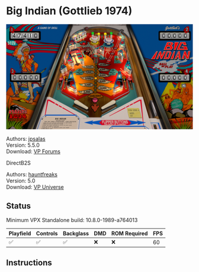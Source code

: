 # Big Indian (Gottlieb 1974)

![Table Preview](../../images/vpx-bigindian.jpg)

Authors: [jpsalas](https://www.vpforums.org/index.php?showuser=277)  
Version: 5.5.0  
Download: [VP Forums](https://www.vpforums.org/index.php?app=downloads&showfile=15655)

DirectB2S

Authors: [hauntfreaks](https://vpuniverse.com/profile/5216-hauntfreaks/)  
Version: 5.0  
Download: [VP Universe](https://vpuniverse.com/files/file/22160-big-indian-gottlieb-1974-b2s/)

## Status 

Minimum VPX Standalone build: 10.8.0-1989-a764013

| Playfield | Controls | Backglass | DMD | ROM Required | FPS | 
|-----------|----------|-----------|-----|--------------|-----|
| :white_check_mark: | :white_check_mark: | :white_check_mark: | :x: | :x: | 60 |

## Instructions


